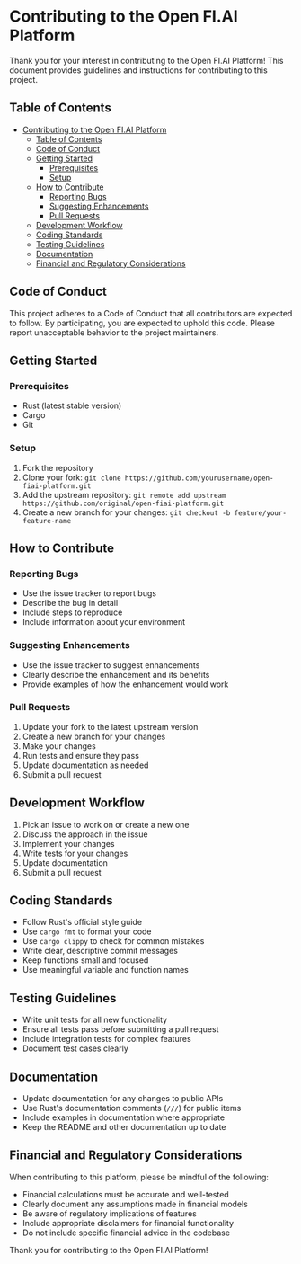 # Contributing to the Open FI.AI Platform

Thank you for your interest in contributing to the Open FI.AI Platform! This document provides guidelines and instructions for contributing to this project.

## Table of Contents

- [Contributing to the Open FI.AI Platform](#contributing-to-the-open-fiai-platform)
  - [Table of Contents](#table-of-contents)
  - [Code of Conduct](#code-of-conduct)
  - [Getting Started](#getting-started)
    - [Prerequisites](#prerequisites)
    - [Setup](#setup)
  - [How to Contribute](#how-to-contribute)
    - [Reporting Bugs](#reporting-bugs)
    - [Suggesting Enhancements](#suggesting-enhancements)
    - [Pull Requests](#pull-requests)
  - [Development Workflow](#development-workflow)
  - [Coding Standards](#coding-standards)
  - [Testing Guidelines](#testing-guidelines)
  - [Documentation](#documentation)
  - [Financial and Regulatory Considerations](#financial-and-regulatory-considerations)

## Code of Conduct

This project adheres to a Code of Conduct that all contributors are expected to follow. By participating, you are expected to uphold this code. Please report unacceptable behavior to the project maintainers.

## Getting Started

### Prerequisites

- Rust (latest stable version)
- Cargo
- Git

### Setup

1. Fork the repository
2. Clone your fork: `git clone https://github.com/yourusername/open-fiai-platform.git`
3. Add the upstream repository: `git remote add upstream https://github.com/original/open-fiai-platform.git`
4. Create a new branch for your changes: `git checkout -b feature/your-feature-name`

## How to Contribute

### Reporting Bugs

- Use the issue tracker to report bugs
- Describe the bug in detail
- Include steps to reproduce
- Include information about your environment

### Suggesting Enhancements

- Use the issue tracker to suggest enhancements
- Clearly describe the enhancement and its benefits
- Provide examples of how the enhancement would work

### Pull Requests

1. Update your fork to the latest upstream version
2. Create a new branch for your changes
3. Make your changes
4. Run tests and ensure they pass
5. Update documentation as needed
6. Submit a pull request

## Development Workflow

1. Pick an issue to work on or create a new one
2. Discuss the approach in the issue
3. Implement your changes
4. Write tests for your changes
5. Update documentation
6. Submit a pull request

## Coding Standards

- Follow Rust's official style guide
- Use `cargo fmt` to format your code
- Use `cargo clippy` to check for common mistakes
- Write clear, descriptive commit messages
- Keep functions small and focused
- Use meaningful variable and function names

## Testing Guidelines

- Write unit tests for all new functionality
- Ensure all tests pass before submitting a pull request
- Include integration tests for complex features
- Document test cases clearly

## Documentation

- Update documentation for any changes to public APIs
- Use Rust's documentation comments (`///`) for public items
- Include examples in documentation where appropriate
- Keep the README and other documentation up to date

## Financial and Regulatory Considerations

When contributing to this platform, please be mindful of the following:

- Financial calculations must be accurate and well-tested
- Clearly document any assumptions made in financial models
- Be aware of regulatory implications of features
- Include appropriate disclaimers for financial functionality
- Do not include specific financial advice in the codebase

Thank you for contributing to the Open FI.AI Platform! 